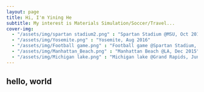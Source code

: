 ```yaml
---
layout: page
title: Hi, I'm Yining He
subtitle: My interest is Materials Simulation/Soccer/Travel...
cover-img: 
  - "/assets/img/spartan stadium2.png" : "Spartan Stadium @MSU, Oct 2019"
  - "/assets/img/Yosemite.png" : "Yosemite, Aug 2016"
  - "/assets/img/Football game.png" : "Football game @Spartan Stadium, Aug 2019"
  - "/assets/img/Manhattan_Beach.png" : "Manhattan Beach @LA, Dec 2015"
  - "/assets/img/Michigan lake.png" : "Michigan lake @Grand Rapids, Jun 2019"
---
```


## hello, world
